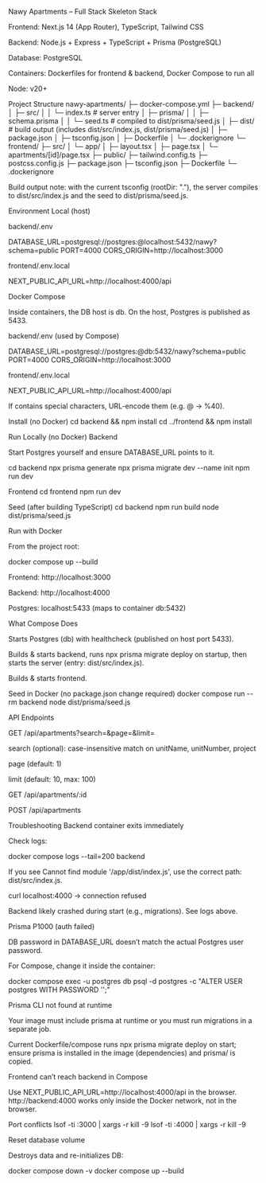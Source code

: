 Nawy Apartments – Full Stack Skeleton
Stack

Frontend: Next.js 14 (App Router), TypeScript, Tailwind CSS

Backend: Node.js + Express + TypeScript + Prisma (PostgreSQL)

Database: PostgreSQL

Containers: Dockerfiles for frontend & backend, Docker Compose to run all

Node: v20+

Project Structure
nawy-apartments/
├─ docker-compose.yml
├─ backend/
│  ├─ src/
│  │  └─ index.ts            # server entry
│  ├─ prisma/
│  │  ├─ schema.prisma
│  │  └─ seed.ts             # compiled to dist/prisma/seed.js
│  ├─ dist/                  # build output (includes dist/src/index.js, dist/prisma/seed.js)
│  ├─ package.json
│  ├─ tsconfig.json
│  ├─ Dockerfile
│  └─ .dockerignore
└─ frontend/
   ├─ src/
   │  └─ app/
   │     ├─ layout.tsx
   │     ├─ page.tsx
   │     └─ apartments/[id]/page.tsx
   ├─ public/
   ├─ tailwind.config.ts
   ├─ postcss.config.js
   ├─ package.json
   ├─ tsconfig.json
   ├─ Dockerfile
   └─ .dockerignore


Build output note: with the current tsconfig (rootDir: "."), the server compiles to dist/src/index.js and the seed to dist/prisma/seed.js.

Environment
Local (host)

backend/.env

DATABASE_URL=postgresql://postgres:<PASSWORD>@localhost:5432/nawy?schema=public
PORT=4000
CORS_ORIGIN=http://localhost:3000


frontend/.env.local

NEXT_PUBLIC_API_URL=http://localhost:4000/api

Docker Compose

Inside containers, the DB host is db. On the host, Postgres is published as 5433.

backend/.env (used by Compose)

DATABASE_URL=postgresql://postgres:<PASSWORD>@db:5432/nawy?schema=public
PORT=4000
CORS_ORIGIN=http://localhost:3000


frontend/.env.local

NEXT_PUBLIC_API_URL=http://localhost:4000/api


If <PASSWORD> contains special characters, URL-encode them (e.g. @ → %40).

Install (no Docker)
cd backend && npm install
cd ../frontend && npm install

Run Locally (no Docker)
Backend

Start Postgres yourself and ensure DATABASE_URL points to it.

cd backend
npx prisma generate
npx prisma migrate dev --name init
npm run dev

Frontend
cd frontend
npm run dev

Seed (after building TypeScript)
cd backend
npm run build
node dist/prisma/seed.js

Run with Docker

From the project root:

docker compose up --build


Frontend: http://localhost:3000

Backend: http://localhost:4000

Postgres: localhost:5433 (maps to container db:5432)

What Compose Does

Starts Postgres (db) with healthcheck (published on host port 5433).

Builds & starts backend, runs npx prisma migrate deploy on startup, then starts the server (entry: dist/src/index.js).

Builds & starts frontend.

Seed in Docker (no package.json change required)
docker compose run --rm backend node dist/prisma/seed.js

API Endpoints

GET /api/apartments?search=&page=&limit=

search (optional): case-insensitive match on unitName, unitNumber, project

page (default: 1)

limit (default: 10, max: 100)

GET /api/apartments/:id

POST /api/apartments

Troubleshooting
Backend container exits immediately

Check logs:

docker compose logs --tail=200 backend


If you see Cannot find module '/app/dist/index.js', use the correct path: dist/src/index.js.

curl localhost:4000 → connection refused

Backend likely crashed during start (e.g., migrations). See logs above.

Prisma P1000 (auth failed)

DB password in DATABASE_URL doesn’t match the actual Postgres user password.

For Compose, change it inside the container:

docker compose exec -u postgres db psql -d postgres -c "ALTER USER postgres WITH PASSWORD '<PASSWORD>';"

Prisma CLI not found at runtime

Your image must include prisma at runtime or you must run migrations in a separate job.

Current Dockerfile/compose runs npx prisma migrate deploy on start; ensure prisma is installed in the image (dependencies) and prisma/ is copied.

Frontend can’t reach backend in Compose

Use NEXT_PUBLIC_API_URL=http://localhost:4000/api in the browser.
http://backend:4000 works only inside the Docker network, not in the browser.

Port conflicts
lsof -ti :3000 | xargs -r kill -9
lsof -ti :4000 | xargs -r kill -9

Reset database volume

Destroys data and re-initializes DB:

docker compose down -v
docker compose up --build
